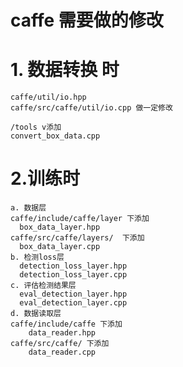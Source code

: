 # caffe 需要做的修改

# 1. 数据转换 时

    caffe/util/io.hpp 
    caffe/src/caffe/util/io.cpp 做一定修改

    /tools v添加
    convert_box_data.cpp

# 2.训练时 
    a. 数据层
    caffe/include/caffe/layer 下添加 
      box_data_layer.hpp
    caffe/src/caffe/layers/  下添加 
      box_data_layer.cpp
    b. 检测loss层
      detection_loss_layer.hpp
      detection_loss_layer.cpp
    c. 评估检测结果层
      eval_detection_layer.hpp
      eval_detection_layer.cpp
    d. 数据读取层
    caffe/include/caffe 下添加
        data_reader.hpp
    caffe/src/caffe/ 下添加 
        data_reader.cpp

